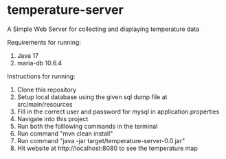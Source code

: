 # temperature-server

A Simple Web Server for collecting and displaying temperature data

Requirements for running:

1. Java 17
2. maria-db 10.6.4

Instructions for running:

1. Clone this repository
2. Setup local database using the given sql dump file at src/main/resources
3. Fill in the correct user and password for mysql in application.properties
4. Navigate into this project
5. Run both the folllowing commands in the terminal
6. Run command "mvn clean install"
7. Run command "java -jar target/temperature-server-0.0.jar"
8. Hit website at http://localhost:8080 to see the temperature map